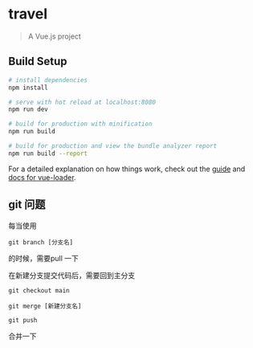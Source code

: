 # travel

> A Vue.js project

## Build Setup

``` bash
# install dependencies
npm install

# serve with hot reload at localhost:8080
npm run dev

# build for production with minification
npm run build

# build for production and view the bundle analyzer report
npm run build --report
```

For a detailed explanation on how things work, check out the [guide](http://vuejs-templates.github.io/webpack/) and [docs for vue-loader](http://vuejs.github.io/vue-loader).

## git 问题
每当使用
```
git branch [分支名]
```
的时候，需要pull 一下

在新建分支提交代码后，需要回到主分支 
```
git checkout main

git merge [新建分支名]

git push
```
合并一下